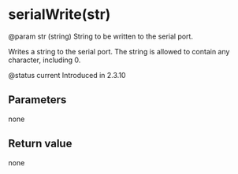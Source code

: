 # serialWrite(str)

@param str (string) String to be written to the serial port.

Writes a string to the serial port. The string is allowed to contain any character, including 0.

@status current Introduced in 2.3.10

## Parameters

none

## Return value

none
